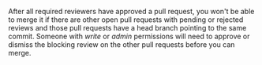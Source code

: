 After all required reviewers have approved a pull request, you won't be able to merge it if there are other open pull requests with pending or rejected reviews and those pull requests have a head branch pointing to the same commit. Someone with *write* or *admin* permissions will need to approve or dismiss the blocking review on the other pull requests before you can merge.
